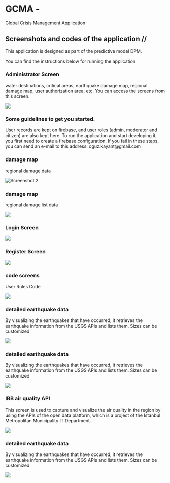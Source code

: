 # GCMA - 

 Global Crisis Management Application

<div class="row">
  <div class="col-md-12">
    <h2>Screenshots and codes of the application //  </h2>
   <p>This application is designed as part of the predictive model DPM.</p>
   <p>You can find the instructions below for running the application</p>
  </div>
</div>

<div class="row">
  <div class="col-md-6">
   <h3>Administrator Screen</h3>
    <p>water destinations, critical areas, earthquake damage map, regional damage map, user authorization area, etc. You can access the screens from this screen.</p>
    <img src="screenshot/anamenu.png" class="img-fluid"> 
  </div>
 
  <div class="row">
  <div class="col-md-6">
   <h3>Some guidelines to get you started.</h3>
    <p>User records are kept on firebase, and user roles (admin, moderator and citizen) are also kept here. To run the application and start developing it, you first need to create a firebase configuration. If you fail in these steps, you can send an e-mail to this address: oguz.kayant@gmail.com</p>
   
  </div>
   
  <div class="col-md-6">
   <h3>damage map</h3>
   <p>regional damage data</p>
    <img src="screenshot/mahalle2.png" alt="Screenshot 2" class="img-fluid">
  </div>
  <div class="col-md-6">
   <h3>damage map</h3>
   <p>regional damage list data </p>
    <img src="screenshot/mahalle3.png" " class="img-fluid">
  </div>
  
 <div class="col-md-6">
  <h3>Login Screen</h3>
 
  <img src="screenshot/login.png" class="img-fluid">  
</div>

 <div class="col-md-6">
  <h3>Register Screen </h3>
  <img src="screenshot/register.png" class="img-fluid">  
</div>


 <div class="col-md-6">
  <h3>code screens</h3>
  <p>User Rules Code</p>
  <img src="screenshot/rules.png" class="img-fluid">  
</div>
 <div class="col-md-6">
  <h3>detailed earthquake data</h3>
  <p>By visualizing the earthquakes that have occurred, it retrieves the earthquake information from the USGS APIs and lists them. Sizes can be customized</p>
  <img src="screenshot/görse_7.png" class="img-fluid">  
</div>

 <div class="col-md-6">
  <h3>detailed earthquake data</h3>
  <p>By visualizing the earthquakes that have occurred, it retrieves the earthquake information from the USGS APIs and lists them. Sizes can be customized</p>
  <img src="screenshot/görse_6.png" class="img-fluid">  
</div>

 <div class="col-md-6">
  <h3>IBB air quality API</h3>
  <p>This screen is used to capture and visualize the air quality in the region by using the APIs of the open data platform, which is a project of the Istanbul Metropolitan Municipality IT Department.</p>
  <img src="screenshot/görse_5.png" class="img-fluid">  
</div>

 <div class="col-md-6">
  <h3>detailed earthquake data</h3>
  <p>By visualizing the earthquakes that have occurred, it retrieves the earthquake information from the USGS APIs and lists them. Sizes can be customized</p>
  <img src="screenshot/görse_1.png" class="img-fluid">  
</div>

